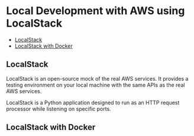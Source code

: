 # Local Development with AWS using LocalStack 

* [LocalStack](#localstack)
* [LocalStack with Docker](#localstack-with-docker)

## LocalStack
LocalStack is an open-source mock of the real AWS services. It provides a testing 
environment on your local machine with the same APIs as the real AWS services. 

LocalStack is a Python application designed to run as an HTTP request processor while 
listening on specific ports. 

## LocalStack with Docker